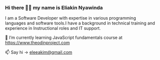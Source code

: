 ### Hi there 👋🏼 my name is Eliakin Nyawinda 

I am a Software Developer with expertise in various programming languages and software tools.I have a background in technical training and experience in Instructional roles and IT support.

🌱 I’m currently learning JavaScript fundamentals course at https://www.theodinproject.com

📫 Say hi -> [eleeakim@gmail.com](mailto:eleeakim@gmail.com)

